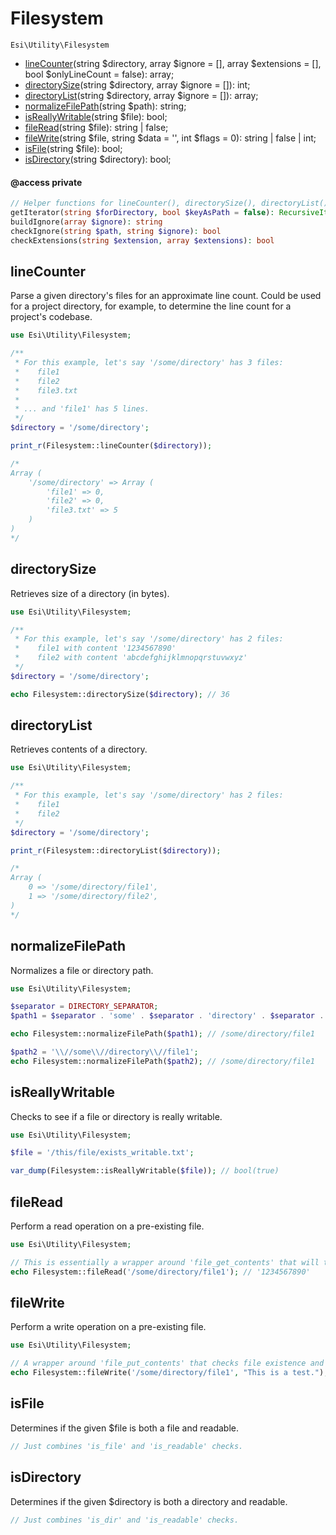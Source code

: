 # Filesystem

`Esi\Utility\Filesystem`

* [lineCounter](#linecounter)(string $directory, array $ignore = [], array $extensions = [], bool $onlyLineCount = false): array;
* [directorySize](#directorysize)(string $directory, array $ignore = []): int;
* [directoryList](#directorylist)(string $directory, array $ignore = []): array;
* [normalizeFilePath](#normalizefilepath)(string $path): string;
* [isReallyWritable](#isreallywritable)(string $file): bool;
* [fileRead](#fileread)(string $file): string | false;
* [fileWrite](#filewrite)(string $file, string $data = '', int $flags = 0): string | false | int;
* [isFile](#isfile)(string $file): bool;
* [isDirectory](#isdirectory)(string $directory): bool;

#### @access private
```php
// Helper functions for lineCounter(), directorySize(), directoryList()
getIterator(string $forDirectory, bool $keyAsPath = false): RecursiveIteratorIterator
buildIgnore(array $ignore): string
checkIgnore(string $path, string $ignore): bool
checkExtensions(string $extension, array $extensions): bool
```


## lineCounter

Parse a given directory's files for an approximate line count. Could be used for a project directory, for example, to determine the line count for a project's codebase.

```php
use Esi\Utility\Filesystem;

/**
 * For this example, let's say '/some/directory' has 3 files:
 *    file1
 *    file2
 *    file3.txt
 *
 * ... and 'file1' has 5 lines.
 */
$directory = '/some/directory';

print_r(Filesystem::lineCounter($directory));

/*
Array (
    '/some/directory' => Array (
        'file1' => 0,
        'file2' => 0,
        'file3.txt' => 5
    )
)
*/
```

## directorySize

Retrieves size of a directory (in bytes).

```php
use Esi\Utility\Filesystem;

/**
 * For this example, let's say '/some/directory' has 2 files:
 *    file1 with content '1234567890'
 *    file2 with content 'abcdefghijklmnopqrstuvwxyz'
 */
$directory = '/some/directory';

echo Filesystem::directorySize($directory); // 36
```

## directoryList

Retrieves contents of a directory.

```php
use Esi\Utility\Filesystem;

/**
 * For this example, let's say '/some/directory' has 2 files:
 *    file1
 *    file2
 */
$directory = '/some/directory';

print_r(Filesystem::directoryList($directory));

/*
Array (
    0 => '/some/directory/file1',
    1 => '/some/directory/file2',
)
*/
```

## normalizeFilePath

Normalizes a file or directory path.

```php
use Esi\Utility\Filesystem;

$separator = DIRECTORY_SEPARATOR;
$path1 = $separator . 'some' . $separator . 'directory' . $separator . 'file1';

echo Filesystem::normalizeFilePath($path1); // /some/directory/file1

$path2 = '\\//some\\//directory\\//file1';
echo Filesystem::normalizeFilePath($path2); // /some/directory/file1
```

## isReallyWritable

Checks to see if a file or directory is really writable.

```php
use Esi\Utility\Filesystem;

$file = '/this/file/exists_writable.txt';

var_dump(Filesystem::isReallyWritable($file)); // bool(true)
```

## fileRead

Perform a read operation on a pre-existing file.

```php
use Esi\Utility\Filesystem;

// This is essentially a wrapper around 'file_get_contents' that will throw an exception if not a file.
echo Filesystem::fileRead('/some/directory/file1'); // '1234567890'
```

## fileWrite

Perform a write operation on a pre-existing file.

```php
use Esi\Utility\Filesystem;

// A wrapper around 'file_put_contents' that checks file existence and its writability.
echo Filesystem::fileWrite('/some/directory/file1', "This is a test."); // 15
```

## isFile

Determines if the given $file is both a file and readable.

```php
// Just combines 'is_file' and 'is_readable' checks.
```

## isDirectory

Determines if the given $directory is both a directory and readable.

```php
// Just combines 'is_dir' and 'is_readable' checks.
```
